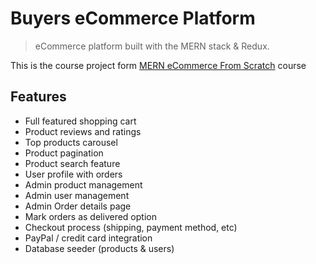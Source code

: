 # Buyers eCommerce Platform

> eCommerce platform built with the MERN stack & Redux.

This is the course project form  [MERN eCommerce From Scratch](https://www.udemy.com/course/mern-ecommerce) course


## Features

- Full featured shopping cart
- Product reviews and ratings
- Top products carousel
- Product pagination
- Product search feature
- User profile with orders
- Admin product management
- Admin user management
- Admin Order details page
- Mark orders as delivered option
- Checkout process (shipping, payment method, etc)
- PayPal / credit card integration
- Database seeder (products & users)

